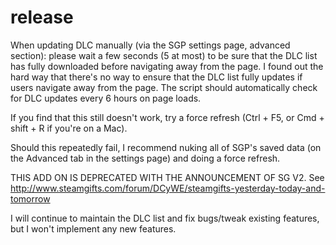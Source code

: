 release
=======

When updating DLC manually (via the SGP settings page, advanced section): please wait a few seconds (5 at most) to be sure that the DLC list has fully downloaded before navigating away from the page. I found out the hard way that there's no way to ensure that the DLC list fully updates if users navigate away from the page.
The script should automatically check for DLC updates every 6 hours on page loads.

If you find that this still doesn't work, try a force refresh (Ctrl + F5, or Cmd + shift + R if you're on a Mac).

Should this repeatedly fail, I recommend nuking all of SGP's saved data (on the Advanced tab in the settings page) and doing a force refresh.

THIS ADD ON IS DEPRECATED WITH THE ANNOUNCEMENT OF SG V2.
See http://www.steamgifts.com/forum/DCyWE/steamgifts-yesterday-today-and-tomorrow

I will continue to maintain the DLC list and fix bugs/tweak existing features, but I won't implement any new features.

